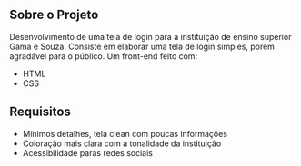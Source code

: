## Sobre o Projeto

Desenvolvimento de uma tela de login para a instituição de ensino superior Gama e Souza.
Consiste em elaborar uma tela de login simples, porém agradável para o público.
Um front-end feito com:

* HTML
* CSS

## Requisitos

* Mínimos detalhes, tela clean com poucas informações 
* Coloração mais clara com a tonalidade da instituição 
* Acessibilidade paras redes sociais

